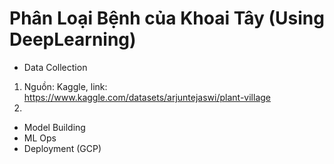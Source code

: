 # Phân Loại Bệnh của Khoai Tây (Using DeepLearning)

* Data Collection
1. Nguồn: Kaggle, link: https://www.kaggle.com/datasets/arjuntejaswi/plant-village
2. 
* Model Building
* ML Ops
* Deployment (GCP)